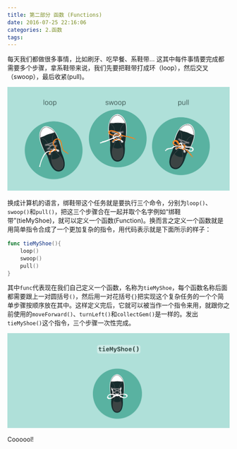 ```yaml
---
title: 第二部分 函数 (Functions)
date: 2016-07-25 22:16:06
categories: 2.函数
tags: 
---
```



每天我们都做很多事情，比如刷牙、吃早餐、系鞋带... 这其中每件事情要完成都需要多个步骤，拿系鞋带来说，我们先要把鞋带打成环（loop），然后交叉（swoop），最后收紧(pull)。

![绑鞋带步骤](/images/functions/introduction/1s.png)


换成计算机的语言，绑鞋带这个任务就是要执行三个命令，分别为`loop()`、`swoop()`和`pull()`，把这三个步骤合在一起并取个名字例如“绑鞋带”(tieMyShoe)，就可以定义一个函数(Function)。换而言之定义一个函数就是用简单指令合成了一个更加复杂的指令，用代码表示就是下面所示的样子：

```Swift
func tieMyShoe(){
	loop()
	swoop()
	pull()
}
```

其中`func`代表现在我们自己定义一个函数，名称为`tieMyShoe`，每个函数名称后面都需要跟上一对圆括号`()`，然后用一对花括号`{}`把实现这个复杂任务的一个个简单步骤按顺序放在其中。这样定义完后，它就可以被当作一个指令来用，就跟你之前使用的`moveForward()`、`turnLeft()`和`collectGem()`是一样的。发出`tieMyShoe()`这个指令，三个步骤一次性完成。

![tieMyShoe()](/images/functions/introduction/2s.png)


Coooool!

